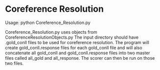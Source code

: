 # Coreference Resolution

Usage: python Coreference_Resolution.py <indir>

Coreference_Resolution.py uses objects from CoreferenceResolutionObjects.py
The input directory should have .gold_conll files to be used for coreference resolution. The program will create gold_conll.response files for each gold_conll file and will also concatenate all gold_conll and gold_conll.response files into two master files called all_gold and all_response. The scorer can then be run on those two files. 

